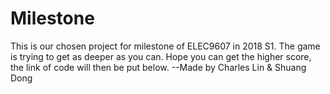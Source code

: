 # Milestone
This is our chosen project for milestone of ELEC9607 in 2018 S1. The game is trying to get as deeper as you can. Hope you can get the higher score, the link of code will then be put below. --Made by Charles Lin &amp; Shuang Dong
